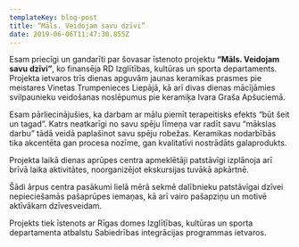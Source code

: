```yaml
---
templateKey: blog-post
title: “Māls. Veidojam savu dzīvi”
date: 2019-06-06T11:47:30.855Z
---
```

Esam priecīgi un gandarīti par šovasar īstenoto projektu **“Māls. Veidojam savu dzīvi”**, ko finansēja RD Izglītības, kultūras un sporta departaments. Projekta ietvaros trīs dienas apguvām jaunas keramikas prasmes pie meistares Vinetas Trumpenieces Liepājā, kā arī divas dienas mācījāmies svilpaunieku veidošanas noslēpumus pie keramiķa Ivara Graša Apšuciemā.



Esam pārliecinājušies, ka darbam ar mālu piemīt terapeitisks efekts “būt šeit un tagad”. Katrs neatkarīgi no savu spēju līmeņa var radīt savu “mākslas darbu” tādā veidā paplašinot savu spēju robežas. Keramikas nodarbībās tika akcentēta gan procesa nozīme, gan kvalitatīvi nostrādāts galaprodukts.



Projekta laikā dienas aprūpes centra apmeklētāji patstāvīgi izplānoja arī brīvā laika aktivitātes, noorganizējot ekskursijas tuvākā apkārtnē.



Šādi ārpus centra pasākumi lielā mērā sekmē dalībnieku patstāvīgai dzīvei nepieciešamās pašaprūpes iemaņas, kā arī vairo pašapziņu un motivē aktīvākam dzīvesveidam.

Projekts tiek īstenots ar Rīgas domes Izglītības, kultūras un sporta  departamenta atbalstu Sabiedrības integrācijas programmas ietvaros.
